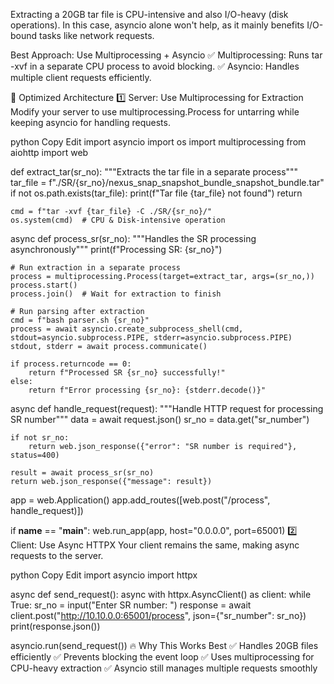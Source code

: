 Extracting a 20GB tar file is CPU-intensive and also I/O-heavy (disk operations). In this case, asyncio alone won't help, as it mainly benefits I/O-bound tasks like network requests.

Best Approach: Use Multiprocessing + Asyncio
✅ Multiprocessing: Runs tar -xvf in a separate CPU process to avoid blocking.
✅ Asyncio: Handles multiple client requests efficiently.

🚀 Optimized Architecture
1️⃣ Server: Use Multiprocessing for Extraction
Modify your server to use multiprocessing.Process for untarring while keeping asyncio for handling requests.

python
Copy
Edit
import asyncio
import os
import multiprocessing
from aiohttp import web

def extract_tar(sr_no):
    """Extracts the tar file in a separate process"""
    tar_file = f"./SR/{sr_no}/nexus_snap_snapshot_bundle_snapshot_bundle.tar"
    if not os.path.exists(tar_file):
        print(f"Tar file {tar_file} not found")
        return
    
    cmd = f"tar -xvf {tar_file} -C ./SR/{sr_no}/"
    os.system(cmd)  # CPU & Disk-intensive operation

async def process_sr(sr_no):
    """Handles the SR processing asynchronously"""
    print(f"Processing SR: {sr_no}")
    
    # Run extraction in a separate process
    process = multiprocessing.Process(target=extract_tar, args=(sr_no,))
    process.start()
    process.join()  # Wait for extraction to finish

    # Run parsing after extraction
    cmd = f"bash parser.sh {sr_no}"
    process = await asyncio.create_subprocess_shell(cmd, stdout=asyncio.subprocess.PIPE, stderr=asyncio.subprocess.PIPE)
    stdout, stderr = await process.communicate()
    
    if process.returncode == 0:
        return f"Processed SR {sr_no} successfully!"
    else:
        return f"Error processing {sr_no}: {stderr.decode()}"

async def handle_request(request):
    """Handle HTTP request for processing SR number"""
    data = await request.json()
    sr_no = data.get("sr_number")
    
    if not sr_no:
        return web.json_response({"error": "SR number is required"}, status=400)
    
    result = await process_sr(sr_no)
    return web.json_response({"message": result})

app = web.Application()
app.add_routes([web.post("/process", handle_request)])

if __name__ == "__main__":
    web.run_app(app, host="0.0.0.0", port=65001)
2️⃣ Client: Use Async HTTPX
Your client remains the same, making async requests to the server.

python
Copy
Edit
import asyncio
import httpx

async def send_request():
    async with httpx.AsyncClient() as client:
        while True:
            sr_no = input("Enter SR number: ")
            response = await client.post("http://10.10.0.0:65001/process", json={"sr_number": sr_no})
            print(response.json())

asyncio.run(send_request())
🔥 Why This Works Best
✅ Handles 20GB files efficiently
✅ Prevents blocking the event loop
✅ Uses multiprocessing for CPU-heavy extraction
✅ Asyncio still manages multiple requests smoothly
